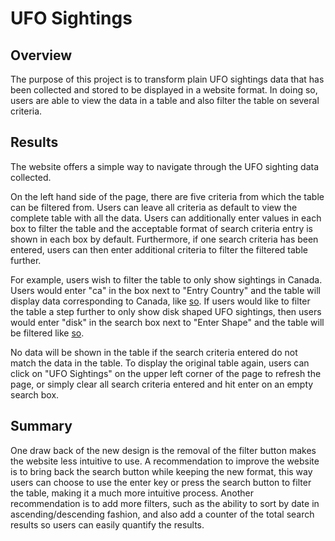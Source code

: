 # UFO Sightings

## Overview

The purpose of this project is to transform plain UFO sightings data that has been collected and stored to be displayed in a website format. In doing so, users are able to view the data in a table and also filter the table on several criteria. 

## Results

The website offers a simple way to navigate through the UFO sighting data collected. 

On the left hand side of the page, there are five criteria from which the table can be filtered from. Users can leave all criteria as default to view the complete table with all the data. Users can additionally enter values in each box to filter the table and the acceptable format of search criteria entry is shown in each box by default. Furthermore, if one search criteria has been entered, users can then enter additional criteria to filter the filtered table further. 

For example, users wish to filter the table to only show sightings in Canada. Users would enter "ca" in the box next to "Entry Country" and the table will display data corresponding to Canada, like [so](https://github.com/donovancai/UFOs/blob/main/images/Country.jpg). If users would like to filter the table a step further to only show disk shaped UFO sightings, then users would enter "disk" in the search box next to "Enter Shape" and the table will be filtered like [so](https://github.com/donovancai/UFOs/blob/main/images/search_2.jpg).


No data will be shown in the table if the search criteria entered do not match the data in the table. To display the original table again, users can click on "UFO Sightings" on the upper left corner of the page to refresh the page, or simply clear all search criteria entered and hit enter on an empty search box. 

## Summary

One draw back of the new design is the removal of the filter button makes the website less intuitive to use. A recommendation to improve the website is to bring back the search button while keeping the new format, this way users can choose to use the enter key or press the search button to filter the table, making it a much more intuitive process. Another recommendation is to add more filters, such as the ability to sort by date in ascending/descending fashion, and also add a counter of the total search results so users can easily quantify the results. 
